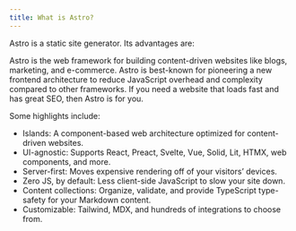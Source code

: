 ```yaml
---
title: What is Astro?
---
```


Astro is a static site generator. Its advantages are:

Astro is the web framework for building content-driven websites like blogs, marketing, and e-commerce. Astro is best-known for pioneering a new frontend architecture to reduce JavaScript overhead and complexity compared to other frameworks. If you need a website that loads fast and has great SEO, then Astro is for you.

Some highlights include:

- Islands: A component-based web architecture optimized for content-driven websites.
- UI-agnostic: Supports React, Preact, Svelte, Vue, Solid, Lit, HTMX, web components, and more.
- Server-first: Moves expensive rendering off of your visitors’ devices.
- Zero JS, by default: Less client-side JavaScript to slow your site down.
- Content collections: Organize, validate, and provide TypeScript type-safety for your Markdown content.
- Customizable: Tailwind, MDX, and hundreds of integrations to choose from.
